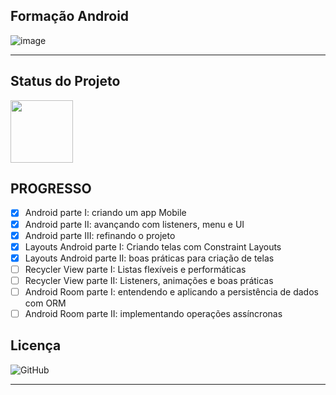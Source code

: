 ## Formação Android

 ![image](https://user-images.githubusercontent.com/45009920/202288184-b634e988-05ab-4a26-8152-2895b1e3c223.png)
 
 ---
 ## Status do Projeto

<img src = "https://media2.giphy.com/media/7GpJ6KFyRhSWvrLZ2J/giphy.gif?cid=ecf05e4703eblh968ebghwcijtm26ov319fisb2gz52xj6mq&rid=giphy.gif&ct=s" height = "100" />
  
## PROGRESSO
  - [x] Android parte I: criando um app Mobile
  - [x] Android parte II: avançando com listeners, menu e UI
  - [x] Android parte III: refinando o projeto
  - [x] Layouts Android parte I: Criando telas com Constraint Layouts
  - [x] Layouts Android parte II: boas práticas para criação de telas
  - [ ] Recycler View parte I: Listas flexíveis e performáticas
  - [ ] Recycler View parte II: Listeners, animações e boas práticas
  - [ ] Android Room parte I: entendendo e aplicando a persistência de dados com ORM
  - [ ] Android Room parte II: implementando operações assíncronas

## Licença

![GitHub](https://img.shields.io/github/license/carolfons/imdb-stickers)

---
